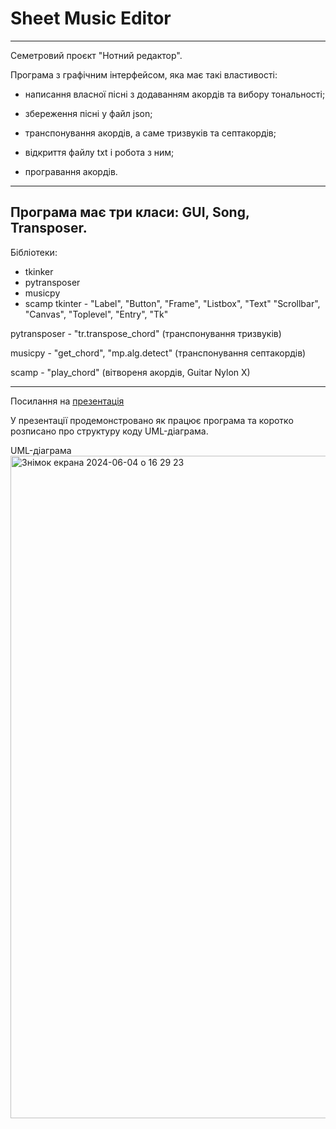 # Sheet Music Editor
---
Семетровий проєкт "Нотний редактор".

Програма з графічним інтерфейсом, яка має такі властивості:

- написання власної пісні з додаванням акордів та вибору тональності;

- збереження пісні у файл json;

- транспонування акордів, а саме тризвуків та септакордів;

- відкриття файлу txt і робота з ним;

- програвання акордів.
---
## Програма має три класи: GUI, Song, Transposer. 
Бібліотеки:
- tkinker
- pytransposer
- musicpy
- scamp
tkinter - "Label", "Button", "Frame", "Listbox", "Text"
          "Scrollbar", "Canvas", "Toplevel", "Entry", "Tk"

pytransposer - "tr.transpose_chord" (транспонування тризвуків)

musicpy - "get_chord", "mp.alg.detect" (транспонування септакордів)

scamp - "play_chord" (вітвореня акордів, Guitar Nylon X)

---
Посилання на [презентація](https://www.canva.com/design/DAGHAMRkDqg/0w9uHvJZKA1hyqgQbZ7LQQ/edit)

У презентації продемонстровано як працює програма та коротко розписано про структуру коду UML-діаграма.

UML-діаграма
<img width="1060" alt="Знімок екрана 2024-06-04 о 16 29 23" src="https://github.com/katyasolovii/project/assets/144212333/b7c4b9c4-5099-4d16-9bf2-7f37e34ec54e">
